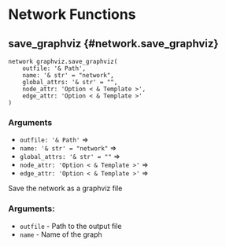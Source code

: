 # Network Functions
## save_graphviz {#network.save_graphviz}
```sig
network graphviz.save_graphviz(
    outfile: '& Path',
    name: '& str' = "network",
    global_attrs: '& str' = "",
    node_attr: 'Option < & Template >',
    edge_attr: 'Option < & Template >'
)
```

### Arguments
- `outfile: '& Path'` => 
- `name: '& str' = "network"` => 
- `global_attrs: '& str' = ""` => 
- `node_attr: 'Option < & Template >'` => 
- `edge_attr: 'Option < & Template >'` => 

Save the network as a graphviz file
### Arguments:
- `outfile` - Path to the output file
- `name` - Name of the graph
